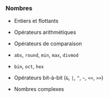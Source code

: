 ### Nombres

* Entiers et flottants

* Opérateurs arithmétiques
* Opérateurs de comparaison
* `abs`, `round`, `min`, `max`, `divmod`
* `bin`, `oct`, `hex`

* Opérateurs bit-à-bit (`&`, `|`, `^`, `~`, `<<`, `>>`)
* Nombres complexes

